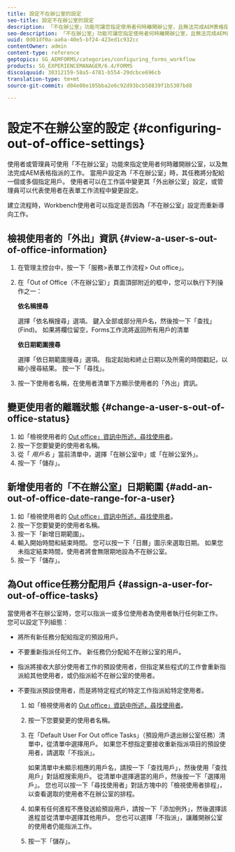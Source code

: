 ```yaml
---
title: 設定不在辦公室的設定
seo-title: 設定不在辦公室的設定
description: 「不在辦公室」功能可讓您指定使用者何時離開辦公室，且無法完成AEM表格指派的工作。
seo-description: 「不在辦公室」功能可讓您指定使用者何時離開辦公室，且無法完成AEM表格指派的工作。
uuid: 0d01df0a-aa6a-40e5-bf24-423ed1c932cc
contentOwner: admin
content-type: reference
geptopics: SG_AEMFORMS/categories/configuring_forms_workflow
products: SG_EXPERIENCEMANAGER/6.4/FORMS
discoiquuid: 30312159-58a5-4781-b554-29dcbce696cb
translation-type: tm+mt
source-git-commit: d04e08e105bba2e6c92d93bcb58839f1b5307bd8

---
```



# 設定不在辦公室的設定 {#configuring-out-of-office-settings}

使用者或管理員可使用「不在辦公室」功能來指定使用者何時離開辦公室，以及無法完成AEM表格指派的工作。 當用戶設定為「不在辦公室」時，其任務將分配給一個或多個指定用戶。 使用者可以在工作區中變更其「外出辦公室」設定，或管理員可以代表使用者在表單工作流程中變更設定。

建立流程時，Workbench使用者可以指定是否因為「不在辦公室」設定而重新導向工作。

## 檢視使用者的「外出」資訊 {#view-a-user-s-out-of-office-information}

1. 在管理主控台中，按一下「服務>表單工作流程> Out office」。
1. 在「Out of Office（不在辦公室）」頁面頂部附近的框中，您可以執行下列操作之一：

   **依名稱搜尋**

   選擇「依名稱搜尋」選項。 鍵入全部或部分用戶名，然後按一下「查找」(Find)。 如果將欄位留空，Forms工作流將返回所有用戶的清單

   **依日期範圍搜尋**

   選擇「依日期範圍搜尋」選項。 指定起始和終止日期以及所需的時間戳記，以縮小搜尋結果。 按一下「尋找」。

1. 按一下使用者名稱，在使用者清單下方顯示使用者的「外出」資訊。

## 變更使用者的離職狀態 {#change-a-user-s-out-of-office-status}

1. 如「檢視使用者的 [Out office」資訊中所述，尋找使用者](configuring-out-office-settings.md#view-a-user-s-out-of-office-information)。
1. 按一下您要變更的使用者名稱。
1. 從「 *用戶名* 」當前清單中，選擇「在辦公室中」或「在辦公室外」。
1. 按一下「儲存」。

## 新增使用者的「不在辦公室」日期範圍 {#add-an-out-of-office-date-range-for-a-user}

1. 如「檢視使用者的 [Out office」資訊中所述，尋找使用者](configuring-out-office-settings.md#view-a-user-s-out-of-office-information)。
1. 按一下您要變更的使用者名稱。
1. 按一下「新增日期範圍」。
1. 輸入開始時間和結束時間。 您可以按一下「日曆」圖示來選取日期。 如果您未指定結束時間，使用者將會無限期地設為不在辦公室。
1. 按一下「儲存」。

## 為Out office任務分配用戶 {#assign-a-user-for-out-of-office-tasks}

當使用者不在辦公室時，您可以指派一或多位使用者為使用者執行任何新工作。 您可以設定下列組態：

* 將所有新任務分配給指定的預設用戶。
* 不要重新指派任何工作。 新任務仍分配給不在辦公室的用戶。
* 指派將接收大部分使用者工作的預設使用者，但指定某些程式的工作會重新指派給其他使用者，或仍指派給不在辦公室的使用者。
* 不要指派預設使用者，而是將特定程式的特定工作指派給特定使用者。

   1. 如「檢視使用者的 [Out office」資訊中所述，尋找使用者](configuring-out-office-settings.md#view-a-user-s-out-of-office-information)。
   1. 按一下您要變更的使用者名稱。
   1. 在「Default User For Out office Tasks」（預設用戶退出辦公室任務）清單中，從清單中選擇用戶。 如果您不想指定要接收重新指派項目的預設使用者，請選取「不指派」。

      如果清單中未顯示相應的用戶名，請按一下「查找用戶」，然後使用「查找用戶」對話框搜索用戶。 從清單中選擇適當的用戶，然後按一下「選擇用戶」。 您也可以按一下「尋找使用者」對話方塊中的「檢視使用者排程」，以查看選取的使用者不在辦公室的排程。

   1. 如果有任何進程不應發送給預設用戶，請按一下「添加例外」，然後選擇該進程並從清單中選擇其他用戶。 您也可以選擇「不指派」，讓離開辦公室的使用者仍能指派工作。
   1. 按一下「儲存」。

